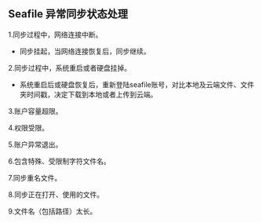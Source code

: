 ## Seafile 异常同步状态处理

1.同步过程中，网络连接中断。
  - 同步挂起，当网络连接恢复后，同步继续。
  
2.同步过程中，系统重启或者硬盘挂掉。
  - 系统重启后或硬盘恢复后，重新登陆seafile账号，对比本地及云端文件、文件夹时间戳，决定下载到本地或者上传到云端。
  
3.账户容量超限。

4.权限受限。

5.账户异常退出。

6.包含特殊、受限制字符文件名。

7.同步重名文件。

8.同步正在打开、使用的文件。

9.文件名（包括路径）太长。
